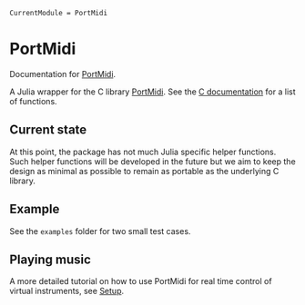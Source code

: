 ```@meta
CurrentModule = PortMidi
```

# PortMidi

Documentation for [PortMidi](https://github.com/SteffenPL/PortMidi.jl).

A Julia wrapper for the C library [PortMidi](https://github.com/PortMidi/portmidi). 
See the [C documentation](https://portmidi.github.io/portmidi_docs/) for a list of functions. 

## Current state

At this point, the package has not much Julia specific helper functions. Such helper functions will be developed in the future but we aim to keep the design as minimal as possible to remain as portable as the underlying C library.

## Example

See the `examples` folder for two small test cases. 

## Playing music

A more detailed tutorial on how to use PortMidi for real time control of virtual instruments, see  [Setup](./setup.md).